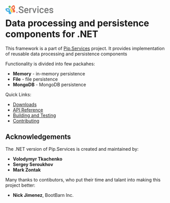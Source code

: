 # <img src="https://github.com/pip-services/pip-services/raw/master/design/Logo.png" alt="Pip.Services Logo" style="max-width:30%"> <br/> Data processing and persistence components for .NET

This framework is a part of [Pip.Services](https://github.com/pip-services/pip-services) project.
It provides implementation of reusable data processing and persistence components

Functionality is divided into few packahes:

- **Memory** - in-memory persistence
- **File** - file persistence
- **MongoDB** - MongoDB persistence

Quick Links:

* [Downloads](https://github.com/pip-services/pip-services-data-dotnet/blob/master/doc/Downloads.md)
* [API Reference](http://htmlpreview.github.io/?https://github.com/pip-services/pip-services-data-dotnet/blob/master/doc/api/index.html)
* [Building and Testing](https://github.com/pip-services/pip-services-data-dotnet/blob/master/doc/Development.md)
* [Contributing](https://github.com/pip-services/pip-services-data-dotnet/blob/master/doc/Development.md/#contrib)

## Acknowledgements

The .NET version of Pip.Services is created and maintained by:
- **Volodymyr Tkachenko**
- **Sergey Seroukhov**
- **Mark Zontak**

Many thanks to contibutors, who put their time and talant into making this project better:
- **Nick Jimenez**, BootBarn Inc.